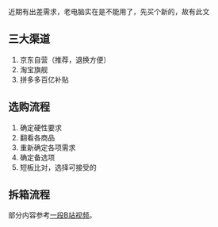 近期有出差需求，老电脑实在是不能用了，先买个新的，故有此文

## 三大渠道

1. 京东自营（推荐，退换方便）
2. 淘宝旗舰
3. 拼多多百亿补贴

## 选购流程

1. 确定硬性要求
2. 翻看各商品
3. 重新确定各项需求
4. 确定备选项
5. 短板比对，选择可接受的

## 拆箱流程


部分内容参考[一段B站视频](https://www.bilibili.com/video/BV1re411b7sT/?spm_id_from=333.1007.top_right_bar_window_history.content.click&vd_source=3f0f44888fc610f71658805b99177b65)。

